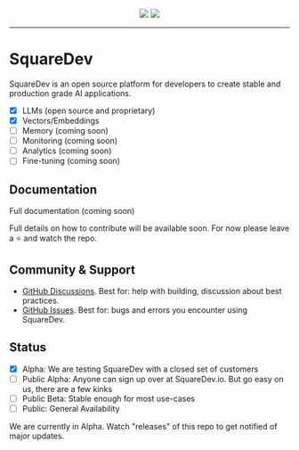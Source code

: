 <p align="center">
<img src="https://raw.githubusercontent.com/squaredev-io/squaredev/preview/public/sqd-dark-trans.png#gh-light-mode-only">
<img src="https://raw.githubusercontent.com/squaredev-io/squaredev/preview/public/sqd-light-trans.png#gh-dark-mode-only">
</p>

---

# SquareDev

SquareDev is an open source platform for developers to create stable and production grade AI applications.

- [x] LLMs (open source and proprietary)
- [x] Vectors/Embeddings
- [ ] Memory (coming soon)
- [ ] Monitoring (coming soon)
- [ ] Analytics (coming soon)
- [ ] Fine-tuning (coming soon)

## Documentation

Full documentation (coming soon)

Full details on how to contribute will be available soon. For now please leave a ⭐️ and watch the repo.

## Community & Support

- [GitHub Discussions](https://github.com/squaredev-io/squaredev/discussions). Best for: help with building, discussion about best practices.
- [GitHub Issues](https://github.com/squaredev-io/squaredev/issues). Best for: bugs and errors you encounter using SquareDev.

## Status

- [x] Alpha: We are testing SquareDev with a closed set of customers
- [ ] Public Alpha: Anyone can sign up over at SquareDev.io. But go easy on us, there are a few kinks
- [ ] Public Beta: Stable enough for most use-cases
- [ ] Public: General Availability

We are currently in Alpha. Watch "releases" of this repo to get notified of major updates.
